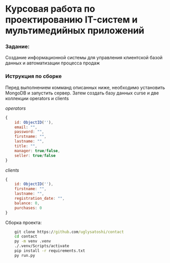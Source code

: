 <h1 align-items="center">Курсовая работа по проектированию IT-систем и мультимедийных приложений</h1>
<h3>Задание:</h3>
<p>Создание информационной системы для управления клиентской базой данных и автоматизации процесса продаж</p>

<h3> Иструкция по сборке </h3>

Перед выполнением комманд описанных ниже, необходимо установить MongoDB и запустить сервер.
Затем создать базу данных curse и две коллекции operators и clients

_operators_
```js
{
    id: ObjectID(''),
    email: "",
    password: "",
    firstname: "",
    lastname: "",
    title: "",
    manager: true/false,
    seller: true/false
}
```

_clients_
```js
{
    id: ObjectID(''),
    firstname: "",
    lastname: "",
    registration_date: "",
    balance: 0,
    purchases: 0
}
```

Сборка проекта:
```cmd
    git clone https://github.com/uglysatoshi/contact
    cd contact
    py -m venv .venv
    ./.venv/Scripts/activate
    pip install -r requirements.txt
    py run.py
 ```
